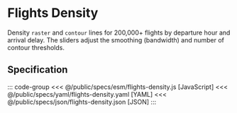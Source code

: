 <script setup>
  import { coordinator } from '@uwdata/vgplot';
  coordinator().clear();
</script>

# Flights Density

Density `raster` and `contour` lines for 200,000+ flights by departure hour and arrival delay. The sliders adjust the smoothing (bandwidth) and number of contour thresholds.

<Example spec="/specs/yaml/flights-density.yaml" />

## Specification

::: code-group
<<< @/public/specs/esm/flights-density.js [JavaScript]
<<< @/public/specs/yaml/flights-density.yaml [YAML]
<<< @/public/specs/json/flights-density.json [JSON]
:::
